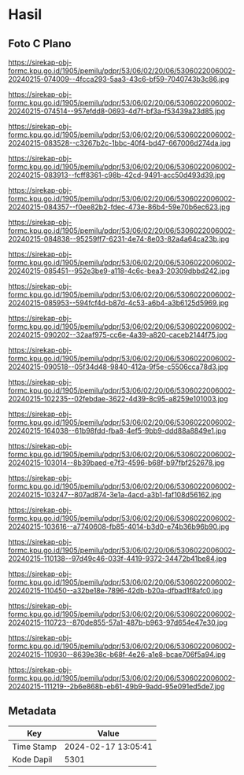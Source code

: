 # Hasil

## Foto C Plano

https://sirekap-obj-formc.kpu.go.id/1905/pemilu/pdpr/53/06/02/20/06/5306022006002-20240215-074009--4fcca293-5aa3-43c6-bf59-7040743b3c86.jpg

https://sirekap-obj-formc.kpu.go.id/1905/pemilu/pdpr/53/06/02/20/06/5306022006002-20240215-074514--957efdd8-0693-4d7f-bf3a-f53439a23d85.jpg

https://sirekap-obj-formc.kpu.go.id/1905/pemilu/pdpr/53/06/02/20/06/5306022006002-20240215-083528--c3267b2c-1bbc-40f4-bd47-667006d274da.jpg

https://sirekap-obj-formc.kpu.go.id/1905/pemilu/pdpr/53/06/02/20/06/5306022006002-20240215-083913--fcff8361-c98b-42cd-9491-acc50d493d39.jpg

https://sirekap-obj-formc.kpu.go.id/1905/pemilu/pdpr/53/06/02/20/06/5306022006002-20240215-084357--f0ee82b2-fdec-473e-86b4-59e70b6ec623.jpg

https://sirekap-obj-formc.kpu.go.id/1905/pemilu/pdpr/53/06/02/20/06/5306022006002-20240215-084838--95259ff7-6231-4e74-8e03-82a4a64ca23b.jpg

https://sirekap-obj-formc.kpu.go.id/1905/pemilu/pdpr/53/06/02/20/06/5306022006002-20240215-085451--952e3be9-a118-4c6c-bea3-20309dbbd242.jpg

https://sirekap-obj-formc.kpu.go.id/1905/pemilu/pdpr/53/06/02/20/06/5306022006002-20240215-085953--594fcf4d-b87d-4c53-a6b4-a3b6125d5969.jpg

https://sirekap-obj-formc.kpu.go.id/1905/pemilu/pdpr/53/06/02/20/06/5306022006002-20240215-090202--32aaf975-cc6e-4a39-a820-caceb2144f75.jpg

https://sirekap-obj-formc.kpu.go.id/1905/pemilu/pdpr/53/06/02/20/06/5306022006002-20240215-090518--05f34d48-9840-412a-9f5e-c5506cca78d3.jpg

https://sirekap-obj-formc.kpu.go.id/1905/pemilu/pdpr/53/06/02/20/06/5306022006002-20240215-102235--02febdae-3622-4d39-8c95-a8259e101003.jpg

https://sirekap-obj-formc.kpu.go.id/1905/pemilu/pdpr/53/06/02/20/06/5306022006002-20240215-164038--61b98fdd-fba8-4ef5-9bb9-ddd88a8849e1.jpg

https://sirekap-obj-formc.kpu.go.id/1905/pemilu/pdpr/53/06/02/20/06/5306022006002-20240215-103014--8b39baed-e7f3-4596-b68f-b97fbf252678.jpg

https://sirekap-obj-formc.kpu.go.id/1905/pemilu/pdpr/53/06/02/20/06/5306022006002-20240215-103247--807ad874-3e1a-4acd-a3b1-faf108d56162.jpg

https://sirekap-obj-formc.kpu.go.id/1905/pemilu/pdpr/53/06/02/20/06/5306022006002-20240215-103616--a7740608-fb85-4014-b3d0-e74b36b96b90.jpg

https://sirekap-obj-formc.kpu.go.id/1905/pemilu/pdpr/53/06/02/20/06/5306022006002-20240215-110138--97d49c46-033f-4419-9372-34472b41be84.jpg

https://sirekap-obj-formc.kpu.go.id/1905/pemilu/pdpr/53/06/02/20/06/5306022006002-20240215-110450--a32be18e-7896-42db-b20a-dfbad1f8afc0.jpg

https://sirekap-obj-formc.kpu.go.id/1905/pemilu/pdpr/53/06/02/20/06/5306022006002-20240215-110723--870de855-57a1-487b-b963-97d654e47e30.jpg

https://sirekap-obj-formc.kpu.go.id/1905/pemilu/pdpr/53/06/02/20/06/5306022006002-20240215-110930--8639e38c-b68f-4e26-a1e8-bcae706f5a94.jpg

https://sirekap-obj-formc.kpu.go.id/1905/pemilu/pdpr/53/06/02/20/06/5306022006002-20240215-111219--2b6e868b-eb61-49b9-9add-95e091ed5de7.jpg


## Metadata

| Key        | Value               |
| ---------- | ------------------- |
| Time Stamp | 2024-02-17 13:05:41 |
| Kode Dapil | 5301                |



